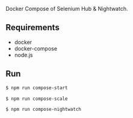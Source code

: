 
Docker Compose of Selenium Hub & Nightwatch. 

## Requirements
* docker
* docker-compose
* node.js

## Run

```bash
$ npm run compose-start

$ npm run compose-scale

$ npm run compose-nightwatch
```
